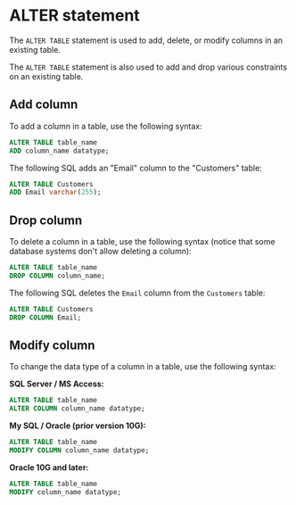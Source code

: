 # ALTER statement

The `ALTER TABLE` statement is used to add, delete, or modify columns in an existing table.

The `ALTER TABLE` statement is also used to add and drop various constraints on an existing table.

## Add column

To add a column in a table, use the following syntax:

```sql
ALTER TABLE table_name
ADD column_name datatype;
```

The following SQL adds an "Email" column to the "Customers" table:

```sql
ALTER TABLE Customers
ADD Email varchar(255);
```

## Drop column

To delete a column in a table, use the following syntax (notice that some database systems don't allow deleting a column):

```sql
ALTER TABLE table_name
DROP COLUMN column_name;
```

The following SQL deletes the `Email` column from the `Customers` table:

```sql
ALTER TABLE Customers
DROP COLUMN Email;
```

## Modify column

To change the data type of a column in a table, use the following syntax:

**SQL Server / MS Access:**

```sql
ALTER TABLE table_name
ALTER COLUMN column_name datatype;
```

**My SQL / Oracle (prior version 10G):**

```sql
ALTER TABLE table_name
MODIFY COLUMN column_name datatype;
```

**Oracle 10G and later:**

```sql
ALTER TABLE table_name
MODIFY column_name datatype;
```
